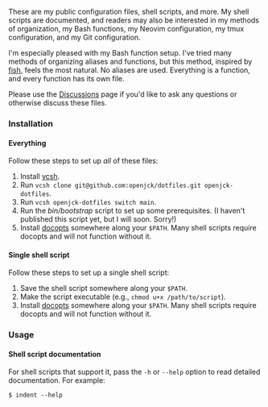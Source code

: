 These are my public configuration files, shell scripts, and more. My shell
scripts are documented, and readers may also be interested in my methods of
organization, my Bash functions, my Neovim configuration, my tmux configuration,
and my Git configuration.

I'm especially pleased with my Bash function setup. I've tried many methods of
organizing aliases and functions, but this method, inspired by
[fish](https://github.com/fish-shell/fish-shell), feels the most natural. No
aliases are used. Everything is a function, and every function has its own file.

Please use the [Discussions](https://github.com/openjck/dotfiles/discussions)
page if you'd like to ask any questions or otherwise discuss these files.

### Installation

#### Everything

Follow these steps to set up _all_ of these files:

1. Install [vcsh](https://github.com/RichiH/vcsh).
2. Run `vcsh clone git@github.com:openjck/dotfiles.git openjck-dotfiles`.
3. Run `vcsh openjck-dotfiles switch main`.
4. Run the _bin/bootstrap_ script to set up some prerequisites. (I haven't
   published this script yet, but I will soon. Sorry!)
5. Install [docopts](https://github.com/docopt/docopts) somewhere along your
   `$PATH`. Many shell scripts require docopts and will not function without it.

#### Single shell script

Follow these steps to set up a single shell script:

1. Save the shell script somewhere along your `$PATH`.
2. Make the script executable (e.g., `chmod u+x /path/to/script`).
3. Install [docopts](https://github.com/docopt/docopts) somewhere along your
   `$PATH`. Many shell scripts require docopts and will not function without it.

### Usage

#### Shell script documentation

For shell scripts that support it, pass the `-h` or `--help` option to read
detailed documentation. For example:

```shell
$ indent --help
```
